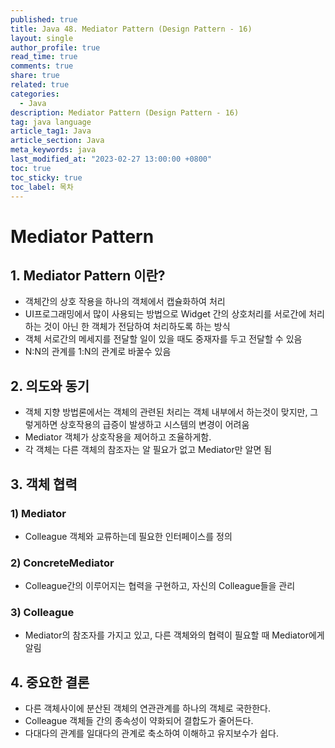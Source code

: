 ```yaml
---
published: true
title: Java 48. Mediator Pattern (Design Pattern - 16)
layout: single
author_profile: true
read_time: true
comments: true
share: true
related: true
categories:
  - Java
description: Mediator Pattern (Design Pattern - 16)
tag: java language
article_tag1: Java
article_section: Java
meta_keywords: java
last_modified_at: "2023-02-27 13:00:00 +0800"
toc: true
toc_sticky: true
toc_label: 목차
---
```


# Mediator Pattern

## 1. Mediator Pattern 이란?

- 객체간의 상호 작용을 하나의 객체에서 캡슐화하여 처리
- UI프로그래밍에서 많이 사용되는 방법으로 Widget 간의 상호처리를 서로간에 처리하는 것이 아닌 한 객체가 전담하여 처리하도록 하는 방식
- 객체 서로간의 메세지를 전달할 일이 있을 때도 중재자를 두고 전달할 수 있음
- N:N의 관계를 1:N의 관계로 바꿀수 있음

## 2. 의도와 동기

- 객체 지향 방법론에서는 객체의 관련된 처리는 객체 내부에서 하는것이 맞지만, 그렇게하면 상호작용의 급증이 발생하고 시스템의 변경이 어려움
- Mediator 객체가 상호작용을 제어하고 조율하게함.
- 각 객체는 다른 객체의 참조자는 알 필요가 없고 Mediator만 알면 됨

## 3. 객체 협력

### 1) Mediator

* Colleague 객체와 교류하는데 필요한 인터페이스를 정의

### 2) ConcreteMediator

* Colleague간의 이루어지는 협력을 구현하고, 자신의 Colleague들을 관리

### 3) Colleague

* Mediator의 참조자를 가지고 있고, 다른 객체와의 협력이 필요할 때 Mediator에게 알림

## 4. 중요한 결론

* 다른 객체사이에 분산된 객체의 연관관계를 하나의 객체로 국한한다.
* Colleague 객체들 간의 종속성이 약화되어 결합도가 줄어든다.
* 다대다의 관계를 일대다의 관계로 축소하여 이해하고 유지보수가 쉽다.


